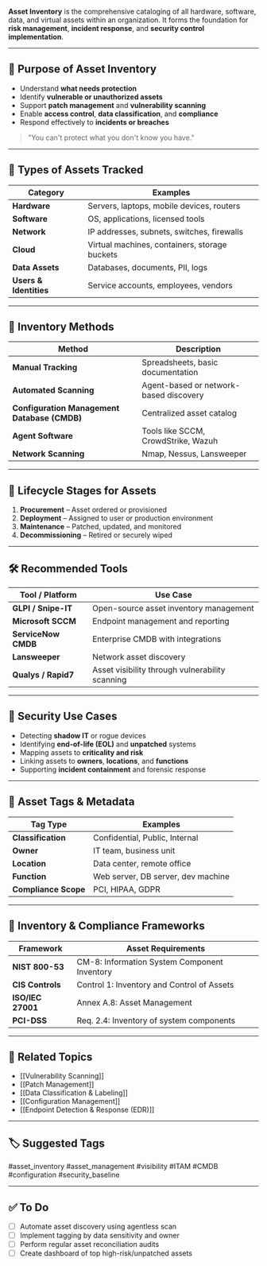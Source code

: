 **Asset Inventory** is the comprehensive cataloging of all hardware, software, data, and virtual assets within an organization. It forms the foundation for **risk management**, **incident response**, and **security control implementation**.

---

## 🎯 Purpose of Asset Inventory

- Understand **what needs protection**
- Identify **vulnerable or unauthorized assets**
- Support **patch management** and **vulnerability scanning**
- Enable **access control**, **data classification**, and **compliance**
- Respond effectively to **incidents or breaches**

> "You can't protect what you don't know you have."

---

## 🧱 Types of Assets Tracked

| Category       | Examples                                       |
|----------------|------------------------------------------------|
| **Hardware**    | Servers, laptops, mobile devices, routers     |
| **Software**    | OS, applications, licensed tools              |
| **Network**     | IP addresses, subnets, switches, firewalls    |
| **Cloud**       | Virtual machines, containers, storage buckets |
| **Data Assets** | Databases, documents, PII, logs               |
| **Users & Identities** | Service accounts, employees, vendors    |

---

## 🧰 Inventory Methods

| Method             | Description                                 |
|--------------------|---------------------------------------------|
| **Manual Tracking** | Spreadsheets, basic documentation           |
| **Automated Scanning** | Agent-based or network-based discovery |
| **Configuration Management Database (CMDB)** | Centralized asset catalog |
| **Agent Software** | Tools like SCCM, CrowdStrike, Wazuh         |
| **Network Scanning** | Nmap, Nessus, Lansweeper                   |

---

## 🔄 Lifecycle Stages for Assets

1. **Procurement** – Asset ordered or provisioned
2. **Deployment** – Assigned to user or production environment
3. **Maintenance** – Patched, updated, and monitored
4. **Decommissioning** – Retired or securely wiped

---

## 🛠 Recommended Tools

| Tool / Platform      | Use Case                              |
|-----------------------|----------------------------------------|
| **GLPI / Snipe-IT**   | Open-source asset inventory management |
| **Microsoft SCCM**    | Endpoint management and reporting      |
| **ServiceNow CMDB**   | Enterprise CMDB with integrations      |
| **Lansweeper**        | Network asset discovery                |
| **Qualys / Rapid7**   | Asset visibility through vulnerability scanning |

---

## 🔐 Security Use Cases

- Detecting **shadow IT** or rogue devices
- Identifying **end-of-life (EOL)** and **unpatched** systems
- Mapping assets to **criticality and risk**
- Linking assets to **owners**, **locations**, and **functions**
- Supporting **incident containment** and forensic response

---

## 🧩 Asset Tags & Metadata

| Tag Type             | Examples                              |
|----------------------|----------------------------------------|
| **Classification**    | Confidential, Public, Internal         |
| **Owner**             | IT team, business unit                 |
| **Location**          | Data center, remote office             |
| **Function**          | Web server, DB server, dev machine     |
| **Compliance Scope**  | PCI, HIPAA, GDPR                       |

---

## 📑 Inventory & Compliance Frameworks

| Framework       | Asset Requirements                                  |
|------------------|------------------------------------------------------|
| **NIST 800-53**  | CM-8: Information System Component Inventory         |
| **CIS Controls** | Control 1: Inventory and Control of Assets           |
| **ISO/IEC 27001**| Annex A.8: Asset Management                          |
| **PCI-DSS**      | Req. 2.4: Inventory of system components             |

---

## 🔗 Related Topics

- [[Vulnerability Scanning]]
- [[Patch Management]]
- [[Data Classification & Labeling]]
- [[Configuration Management]]
- [[Endpoint Detection & Response (EDR)]]

---

## 🏷 Suggested Tags

#asset_inventory #asset_management #visibility #ITAM #CMDB #configuration #security_baseline

---

## ✅ To Do

- [ ] Automate asset discovery using agentless scan
- [ ] Implement tagging by data sensitivity and owner
- [ ] Perform regular asset reconciliation audits
- [ ] Create dashboard of top high-risk/unpatched assets
